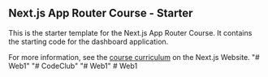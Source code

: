 ## Next.js App Router Course - Starter

This is the starter template for the Next.js App Router Course. It contains the starting code for the dashboard application.

For more information, see the [course curriculum](https://nextjs.org/learn) on the Next.js Website.
"# Web1" 
"# CodeClub" 
"# Web1" 
#   W e b 1  
 